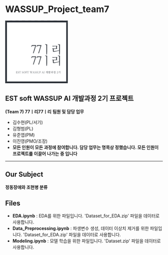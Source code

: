 # WASSUP_Project_team7

<img src = 'imgs/team_logo.png' width="200" height="200"/>

## EST soft WASSUP AI 개발과정 2기 프로젝트
**(Team 7) 77ㅣ리77ㅣ리**
**팀원 및 담당 업무**
  + 김수현(PL/서기)
  + 김형범(PL)
  + 유준엽(PM)
  + 이진영(PMO/조장)
  + **모든 인원이 모든 과정에 참여합니다. 담당 업무는 명목상 정했습니다. 모든 인원이 프로젝트를 이끌어 나가는 중 입니다**
---
## Our Subject
**정동장애와 조현병 분류**

## Files
  + **EDA.ipynb** : EDA를 위한 파일입니다. 'Dataset_for_EDA.zip' 파일을 데이터로 사용합니다.
  + **Data_Preprocessing.ipynb** : 파생변수 생성, 데이터 이상치 제거를 위한 파일입니다.
'Dataset_for_EDA.zip' 파일을 데이터로 사용합니다.
  + **Modeling.ipynb** : 모델 학습을 위한 파일입니다. 'Dataset.zip' 파일을 데이터로 사용합니다.

